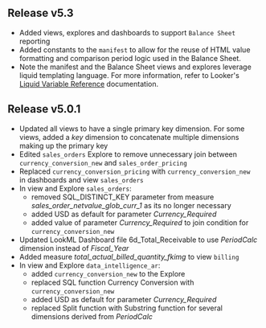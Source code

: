 ## Release v5.3
* Added views, explores and dashboards to support `Balance Sheet` reporting
* Added constants to the `manifest` to allow for the reuse of HTML value formatting and comparison period logic used in the Balance Sheet.
* Note the manifest and the Balance Sheet views and explores leverage liquid templating language. For more information, refer to Looker's [Liquid Variable Reference](https://cloud.google.com/looker/docs/liquid-variable-reference) documentation.


## Release v5.0.1
* Updated all views to have a single primary key dimension. For some views, added a _key_ dimension to concatenate multiple dimensions making up the primary key
* Edited `sales_orders` Explore to remove unnecessary join between `currency_conversion_new` and `sales_order_pricing`
* Replaced `currency_conversion_pricing` with `currency_conversion_new ` in dashboards and view `sales_orders`
* In view and Explore `sales_orders`:
  *   removed SQL_DISTINCT_KEY parameter from measure _sales_order_netvalue_glob_curr_1_ as its no longer necessary
  *   added USD as default for parameter _Currency_Required_
  *   added value of parameter _Currency_Required_ to join condition for `currency_conversion_new`
* Updated LookML Dashboard file 6d_Total_Receivable to use _PeriodCalc_ dimension instead of _Fiscal_Year_
* Added measure _total_actual_billed_quantity_fkimg_ to view `billing`
* In view and Explore `data_intelligence_ar`:
    *  added `currency_conversion_new` to the Explore
    *  replaced SQL function Currency Conversion with `currency_conversion_new`
    *  added USD as default for parameter _Currency_Required_
    *  replaced Split function with Substring function for several dimensions derived from _PeriodCalc_
